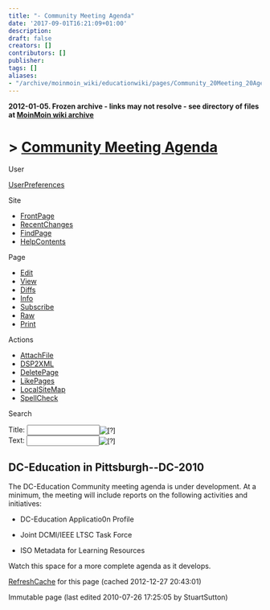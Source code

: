 ```yaml
---
title: "- Community Meeting Agenda"
date: '2017-09-01T16:21:09+01:00'
description: 
draft: false
creators: []
contributors: []
publisher: 
tags: []
aliases:
- "/archive/moinmoin_wiki/educationwiki/pages/Community_20Meeting_20Agenda.html"
---
```


**2012-01-05. Frozen archive - links may not resolve - see directory of files at [MoinMoin wiki archive](/moinmoin-wiki-archive/)**

# > [Community Meeting Agenda](http://dublincore.org/educationwiki/Community_20Meeting_20Agenda?action=fullsearch&value=Community+Meeting+Agenda&literal=1&case=1&context=40 "Click here to do a full-text search for this title")

User

 [UserPreferences](http://dublincore.org/educationwiki/UserPreferences)
  

Site

- [FrontPage](http://dublincore.org/educationwiki/FrontPage)
- [RecentChanges](http://dublincore.org/educationwiki/RecentChanges)
- [FindPage](http://dublincore.org/educationwiki/FindPage)
- [HelpContents](http://dublincore.org/educationwiki/HelpContents)

Page

- [Edit](http://dublincore.org/educationwiki/Community_20Meeting_20Agenda?action=edit "Edit")
- [View](http://dublincore.org/educationwiki/Community_20Meeting_20Agenda "View")
- [Diffs](http://dublincore.org/educationwiki/Community_20Meeting_20Agenda?action=diff "Diffs")
- [Info](http://dublincore.org/educationwiki/Community_20Meeting_20Agenda?action=info "Info")
- [Subscribe](http://dublincore.org/educationwiki/Community_20Meeting_20Agenda?action=subscribe "Subscribe")
- [Raw](http://dublincore.org/educationwiki/Community_20Meeting_20Agenda?action=raw "Raw")
- [Print](http://dublincore.org/educationwiki/Community_20Meeting_20Agenda?action=print "Print")

Actions

- [AttachFile](http://dublincore.org/educationwiki/Community_20Meeting_20Agenda?action=AttachFile)
- [DSP2XML](http://dublincore.org/educationwiki/Community_20Meeting_20Agenda?action=DSP2XML)
- [DeletePage](http://dublincore.org/educationwiki/Community_20Meeting_20Agenda?action=DeletePage)
- [LikePages](http://dublincore.org/educationwiki/Community_20Meeting_20Agenda?action=LikePages)
- [LocalSiteMap](http://dublincore.org/educationwiki/Community_20Meeting_20Agenda?action=LocalSiteMap)
- [SpellCheck](http://dublincore.org/educationwiki/Community_20Meeting_20Agenda?action=SpellCheck)

Search

<form method="POST" action="/educationwiki/Community_20Meeting_20Agenda">
<p>
<input name="action" value="inlinesearch" type="hidden">
<input name="context" value="40" type="hidden">
Title: <input name="text_title" size="15" maxlength="50" type="text"><input src="Community_20Meeting_20Agenda_files/moin-search.png" name="button_title" alt="[?]" type="image"><br>Text: <input name="text_full" size="15" maxlength="50" type="text"><input src="Community_20Meeting_20Agenda_files/moin-search.png" name="button_full" alt="[?]" type="image">
</p>
</form>

## DC-Education in Pittsburgh--DC-2010

The DC-Education Community meeting agenda is under development. At a minimum, the meeting will include reports on the following activities and initiatives:

- DC-Education Applicatio0n Profile

- Joint DCMI/IEEE LTSC Task Force

- ISO Metadata for Learning Resources

Watch this space for a more complete agenda as it develops.

 [RefreshCache](http://dublincore.org/educationwiki/Community_20Meeting_20Agenda?action=refresh&arena=Page.py&key=Community_20Meeting_20Agenda.text_html) for this page (cached 2012-12-27 20:43:01)  

Immutable page (last edited 2010-07-26 17:25:05 by StuartSutton)


